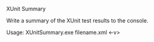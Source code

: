 ﻿XUnit Summary

Write a summary of the XUnit test results to the console.

Usage: XUnitSummary.exe filename.xml <-v>